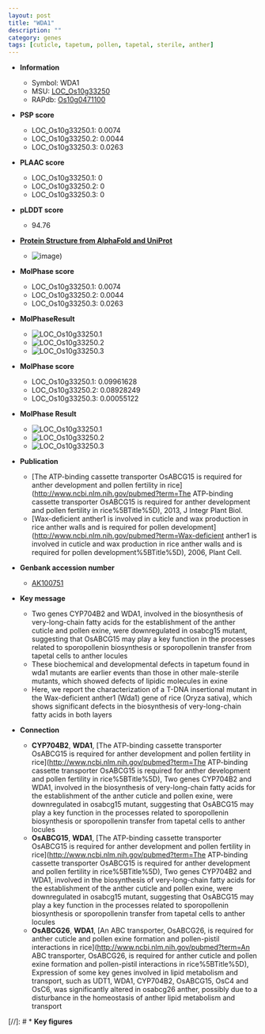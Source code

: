 ```yaml
---
layout: post
title: "WDA1"
description: ""
category: genes
tags: [cuticle, tapetum, pollen, tapetal, sterile, anther]
---
```


* **Information**  
    + Symbol: WDA1  
    + MSU: [LOC_Os10g33250](http://rice.plantbiology.msu.edu/cgi-bin/ORF_infopage.cgi?orf=LOC_Os10g33250)  
    + RAPdb: [Os10g0471100](http://rapdb.dna.affrc.go.jp/viewer/gbrowse_details/irgsp1?name=Os10g0471100)  

* **PSP score**  
    + LOC_Os10g33250.1: 0.0074 
    + LOC_Os10g33250.2: 0.0044 
    + LOC_Os10g33250.3: 0.0263 

* **PLAAC score**  
    + LOC_Os10g33250.1: 0 
    + LOC_Os10g33250.2: 0 
    + LOC_Os10g33250.3: 0 

* **pLDDT score**
    + 94.76

* **[Protein Structure from AlphaFold and UniProt](https://www.uniprot.org/uniprotkb/Q7XDI3/entry#structure)**
    + ![image](https://ricepsp.github.io/images/Q7/AF-Q7XDI3-F1.png))

* **MolPhase score**
    + LOC_Os10g33250.1: 0.0074
    + LOC_Os10g33250.2: 0.0044
    + LOC_Os10g33250.3: 0.0263

* **MolPhaseResult**
    + ![LOC_Os10g33250.1](https://ricepsp.github.io/pictures/LOC_Os10g/LOC_Os10g33250.1.png)
    + ![LOC_Os10g33250.2](https://ricepsp.github.io/pictures/LOC_Os10g/LOC_Os10g33250.2.png)
    + ![LOC_Os10g33250.3](https://ricepsp.github.io/pictures/LOC_Os10g/LOC_Os10g33250.3.png)

* **MolPhase score**
    + LOC_Os10g33250.1: 0.09961628
    + LOC_Os10g33250.2: 0.08928249
    + LOC_Os10g33250.3: 0.00055122

* **MolPhase Result**
    + ![LOC_Os10g33250.1](https://304243504.github.io/Pictures/LOC_Os10g/LOC_Os10g33250.1.png)
    + ![LOC_Os10g33250.2](https://304243504.github.io/Pictures/LOC_Os10g/LOC_Os10g33250.2.png)
    + ![LOC_Os10g33250.3](https://304243504.github.io/Pictures/LOC_Os10g/LOC_Os10g33250.3.png)

* **Publication**  
    + [The ATP-binding cassette transporter OsABCG15 is required for anther development and pollen fertility in rice](http://www.ncbi.nlm.nih.gov/pubmed?term=The ATP-binding cassette transporter OsABCG15 is required for anther development and pollen fertility in rice%5BTitle%5D), 2013, J Integr Plant Biol.
    + [Wax-deficient anther1 is involved in cuticle and wax production in rice anther walls and is required for pollen development](http://www.ncbi.nlm.nih.gov/pubmed?term=Wax-deficient anther1 is involved in cuticle and wax production in rice anther walls and is required for pollen development%5BTitle%5D), 2006, Plant Cell.

* **Genbank accession number**  
    + [AK100751](http://www.ncbi.nlm.nih.gov/nuccore/AK100751)

* **Key message**  
    + Two genes CYP704B2 and WDA1, involved in the biosynthesis of very-long-chain fatty acids for the establishment of the anther cuticle and pollen exine, were downregulated in osabcg15 mutant, suggesting that OsABCG15 may play a key function in the processes related to sporopollenin biosynthesis or sporopollenin transfer from tapetal cells to anther locules
    + These biochemical and developmental defects in tapetum found in wda1 mutants are earlier events than those in other male-sterile mutants, which showed defects of lipidic molecules in exine
    + Here, we report the characterization of a T-DNA insertional mutant in the Wax-deficient anther1 (Wda1) gene of rice (Oryza sativa), which shows significant defects in the biosynthesis of very-long-chain fatty acids in both layers

* **Connection**  
    + __CYP704B2__, __WDA1__, [The ATP-binding cassette transporter OsABCG15 is required for anther development and pollen fertility in rice](http://www.ncbi.nlm.nih.gov/pubmed?term=The ATP-binding cassette transporter OsABCG15 is required for anther development and pollen fertility in rice%5BTitle%5D), Two genes CYP704B2 and WDA1, involved in the biosynthesis of very-long-chain fatty acids for the establishment of the anther cuticle and pollen exine, were downregulated in osabcg15 mutant, suggesting that OsABCG15 may play a key function in the processes related to sporopollenin biosynthesis or sporopollenin transfer from tapetal cells to anther locules
    + __OsABCG15__, __WDA1__, [The ATP-binding cassette transporter OsABCG15 is required for anther development and pollen fertility in rice](http://www.ncbi.nlm.nih.gov/pubmed?term=The ATP-binding cassette transporter OsABCG15 is required for anther development and pollen fertility in rice%5BTitle%5D), Two genes CYP704B2 and WDA1, involved in the biosynthesis of very-long-chain fatty acids for the establishment of the anther cuticle and pollen exine, were downregulated in osabcg15 mutant, suggesting that OsABCG15 may play a key function in the processes related to sporopollenin biosynthesis or sporopollenin transfer from tapetal cells to anther locules
    + __OsABCG26__, __WDA1__, [An ABC transporter, OsABCG26, is required for anther cuticle and pollen exine formation and pollen-pistil interactions in rice](http://www.ncbi.nlm.nih.gov/pubmed?term=An ABC transporter, OsABCG26, is required for anther cuticle and pollen exine formation and pollen-pistil interactions in rice%5BTitle%5D), Expression of some key genes involved in lipid metabolism and transport, such as UDT1, WDA1, CYP704B2, OsABCG15, OsC4 and OsC6, was significantly altered in osabcg26 anther, possibly due to a disturbance in the homeostasis of anther lipid metabolism and transport

[//]: # * **Key figures**  


